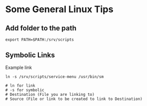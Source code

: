 # Some General Linux Tips

## Add folder to the path

```shell
export PATH=$PATH:/srv/scripts
```

## Symbolic Links

Example link

```shell
ln -s /srv/scripts/service-menu /usr/bin/sm

# ln for link
# -s for symbolic
# Destination (File you are linking to)
# Source (File or link to be created to link to Destination)

```
